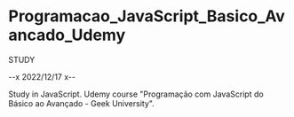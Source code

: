 # Programacao_JavaScript_Basico_Avancado_Udemy

STUDY 

--x 2022/12/17 x--

Study in JavaScript. Udemy course "Programação com JavaScript do Básico ao Avançado - Geek University".
